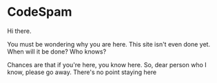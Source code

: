 # CodeSpam
Hi there. 

You must be wondering why you are here. 
This site isn't even done yet. 
When will it be done? Who knows?

Chances are that if you're here, you know here.
So, dear person who I know, please go away.
There's no point staying here

